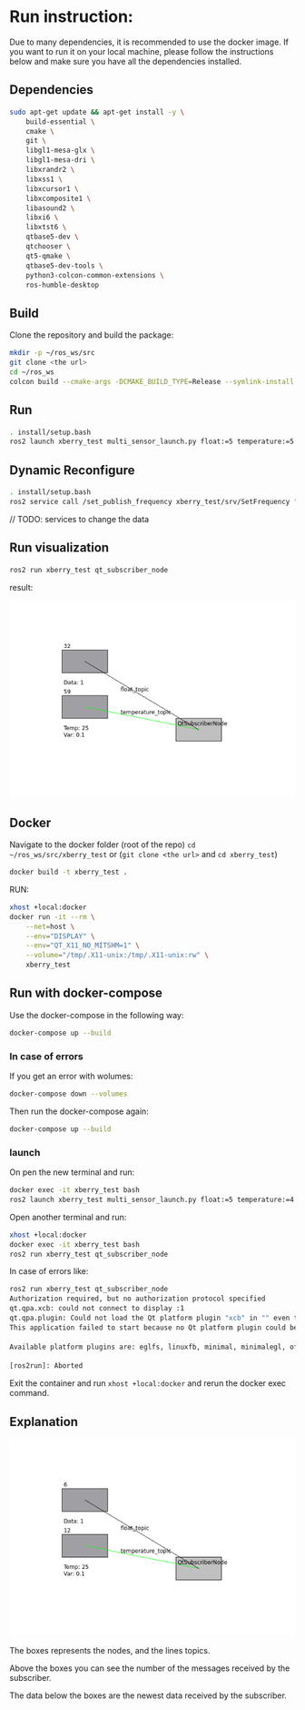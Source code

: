 # Run instruction: 

Due to many dependencies, it is recommended to use the docker image. If you want to run it on your local machine, please follow the instructions below and make sure you have all the dependencies installed.

## Dependencies

```bash
sudo apt-get update && apt-get install -y \
    build-essential \
    cmake \
    git \
    libgl1-mesa-glx \
    libgl1-mesa-dri \
    libxrandr2 \
    libxss1 \
    libxcursor1 \
    libxcomposite1 \
    libasound2 \
    libxi6 \
    libxtst6 \
    qtbase5-dev \
    qtchooser \
    qt5-qmake \
    qtbase5-dev-tools \
    python3-colcon-common-extensions \
    ros-humble-desktop 
```

## Build

Clone the repository and build the package:

```bash
mkdir -p ~/ros_ws/src
git clone <the url> 
cd ~/ros_ws
colcon build --cmake-args -DCMAKE_BUILD_TYPE=Release --symlink-install
```

## Run

```bash
. install/setup.bash
ros2 launch xberry_test multi_sensor_launch.py float:=5 temperature:=5
```


## Dynamic Reconfigure

```bash
. install/setup.bash
ros2 service call /set_publish_frequency xberry_test/srv/SetFrequency "{frequency: 2.0}"  # this will set all the publishers the frequency to 2.0
```

// TODO: services to change the data

## Run visualization

```bash
ros2 run xberry_test qt_subscriber_node
```

result:

![visualization](./imgs/visualization.png)


## Docker

Navigate to the docker folder (root of the repo) `cd ~/ros_ws/src/xberry_test` or (`git clone <the url>` and `cd xberry_test`)

```bash
docker build -t xberry_test .
```

RUN:
    
```bash
xhost +local:docker
docker run -it --rm \
    --net=host \
    --env="DISPLAY" \
    --env="QT_X11_NO_MITSHM=1" \
    --volume="/tmp/.X11-unix:/tmp/.X11-unix:rw" \
    xberry_test
```

## Run with docker-compose

Use the docker-compose in the following way:

```bash
docker-compose up --build
```

### In case of errors

If you get an error with wolumes: 

```bash
docker-compose down --volumes
```

Then run the docker-compose again:

```bash
docker-compose up --build
```
### launch

On pen the new terminal and run: 

```bash
docker exec -it xberry_test bash
ros2 launch xberry_test multi_sensor_launch.py float:=5 temperature:=4
```

Open another terminal and run:

```bash
xhost +local:docker
docker exec -it xberry_test bash
ros2 run xberry_test qt_subscriber_node
```

In case of errors like: 

```bash
ros2 run xberry_test qt_subscriber_node
Authorization required, but no authorization protocol specified
qt.qpa.xcb: could not connect to display :1
qt.qpa.plugin: Could not load the Qt platform plugin "xcb" in "" even though it was found.
This application failed to start because no Qt platform plugin could be initialized. Reinstalling the application may fix this problem.

Available platform plugins are: eglfs, linuxfb, minimal, minimalegl, offscreen, vnc, xcb.

[ros2run]: Aborted
```

Exit the container and run `xhost +local:docker` and rerun the docker exec command.


## Explanation

![visualization2](./imgs/visualization2.png)

The boxes represents the nodes, and the lines topics. 

Above the boxes you can see the number of the messages received by the subscriber.

The data below the boxes are the newest data received by the subscriber.

